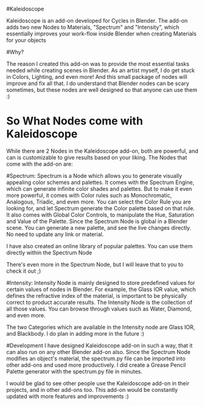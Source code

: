 #Kaleidoscope

Kaleidoscope is an add-on developed for Cycles in Blender. The add-on adds two new Nodes to Materials, "Spectrum" and "Intensity", which essentially improves your work-flow inside Blender when creating Materials for your objects

#Why?

The reason I created this add-on was to provide the most essential tasks needed while creating scenes in Blender. As an artist myself, I do get stuck in Colors, Lighting, and even more!
And this small package of nodes will improve and fix all that. I do understand that Blender nodes can be scary sometimes, but these nodes are well designed so that anyone can use them :)

<h1>So What Nodes come with Kaleidoscope</h1>
While there are 2 Nodes in the Kaleidoscope add-on, both are powerful, and can is customizable to give results based on your liking. The Nodes that come with the add-on are:

#Spectrum:
Spectrum is a Node which allows you to generate visually appealing color schemes and palettes. It comes with the Spectrum Engine, which can generate infinite color shades and palettes. But to make it even more powerful, it comes with Color rules such as Monochromatic, Analogous, Triadic, and even more. You can select the Color Rule you are looking for, and let Spectrum generate the Color palette based on that rule.<br>
It also comes with Global Color Controls, to manipulate the Hue, Saturation and Value of the Palette. Since the Spectrum Node is global in a Blender scene. You can generate a new palette, and see the live changes directly. No need to update any link or material.

I have also created an online library of popular palettes. You can use them directly within the Spectrum Node

There's even more in the Spectrum Node, but I will leave that to you to check it out ;)

#Intensity:
Intensity Node is mainly designed to store predefined values for certain values of nodes in Blender. For example, the Glass IOR value, which defines the refractive index of the material, is important to be physically correct to product accurate results. The Intensity Node is the collection of all those values. You can browse through values such as Water, Diamond, and even more.

The two Categories which are available in the Intensity node are Glass IOR, and Blackbody. I do plan in adding more in the future :)

#Development
I have designed Kaleidoscope add-on in such a way, that it can also run on any other Blender add-on also. Since the Spectrum Node modifies an object's material, the spectrum.py file can be imported into other add-ons and used more productively. I did create a Grease Pencil Palette generator with the spectrum.py file in minutes.

I would be glad to see other people use the Kaleidoscope add-on in their projects, and in other add-ons too. This add-on would be constantly updated with more features and improvements :)
